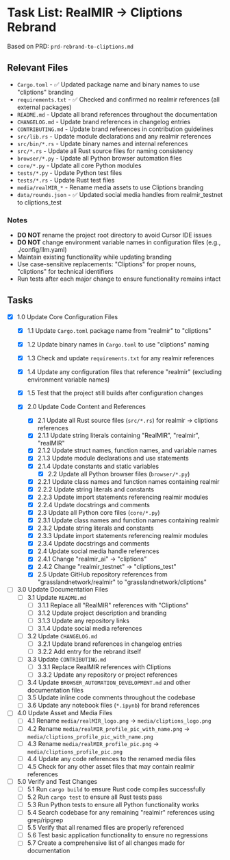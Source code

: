 # Task List: RealMIR → Cliptions Rebrand

Based on PRD: `prd-rebrand-to-cliptions.md`

## Relevant Files

- `Cargo.toml` - ✅ Updated package name and binary names to use "cliptions" branding
- `requirements.txt` - ✅ Checked and confirmed no realmir references (all external packages)
- `README.md` - Update all brand references throughout the documentation
- `CHANGELOG.md` - Update brand references in changelog entries
- `CONTRIBUTING.md` - Update brand references in contribution guidelines
- `src/lib.rs` - Update module declarations and any realmir references
- `src/bin/*.rs` - Update binary names and internal references
- `src/*.rs` - Update all Rust source files for naming consistency
- `browser/*.py` - Update all Python browser automation files
- `core/*.py` - Update all core Python modules
- `tests/*.py` - Update Python test files
- `tests/*.rs` - Update Rust test files
- `media/realMIR_*` - Rename media assets to use Cliptions branding
- `data/rounds.json` - ✅ Updated social media handles from realmir_testnet to cliptions_test

### Notes

- **DO NOT** rename the project root directory to avoid Cursor IDE issues
- **DO NOT** change environment variable names in configuration files (e.g., ./config/llm.yaml)
- Maintain existing functionality while updating branding
- Use case-sensitive replacements: "Cliptions" for proper nouns, "cliptions" for technical identifiers
- Run tests after each major change to ensure functionality remains intact

## Tasks

- [x] 1.0 Update Core Configuration Files
  - [x] 1.1 Update `Cargo.toml` package name from "realmir" to "cliptions"
  - [x] 1.2 Update binary names in `Cargo.toml` to use "cliptions" naming
  - [x] 1.3 Check and update `requirements.txt` for any realmir references
  - [x] 1.4 Update any configuration files that reference "realmir" (excluding environment variable names)
  - [x] 1.5 Test that the project still builds after configuration changes

  - [x] 2.0 Update Code Content and References
      - [x] 2.1 Update all Rust source files (`src/*.rs`) for realmir → cliptions references
      - [x] 2.1.1 Update string literals containing "RealMIR", "realmir", "realMIR"
      - [x] 2.1.2 Update struct names, function names, and variable names
      - [x] 2.1.3 Update module declarations and use statements
      - [x] 2.1.4 Update constants and static variables
          - [x] 2.2 Update all Python browser files (`browser/*.py`)
      - [x] 2.2.1 Update class names and function names containing realmir
      - [x] 2.2.2 Update string literals and constants
      - [x] 2.2.3 Update import statements referencing realmir modules
      - [x] 2.2.4 Update docstrings and comments
      - [x] 2.3 Update all Python core files (`core/*.py`)
      - [x] 2.3.1 Update class names and function names containing realmir
      - [x] 2.3.2 Update string literals and constants
      - [x] 2.3.3 Update import statements referencing realmir modules
      - [x] 2.3.4 Update docstrings and comments
      - [x] 2.4 Update social media handle references
      - [x] 2.4.1 Change "realmir_ai" → "cliptions"
      - [x] 2.4.2 Change "realmir_testnet" → "cliptions_test"
      - [x] 2.5 Update GitHub repository references from "grasslandnetwork/realmir" to "grasslandnetwork/cliptions"

- [ ] 3.0 Update Documentation Files
  - [ ] 3.1 Update `README.md`
    - [ ] 3.1.1 Replace all "RealMIR" references with "Cliptions"
    - [ ] 3.1.2 Update project description and branding
    - [ ] 3.1.3 Update any repository links
    - [ ] 3.1.4 Update social media references
  - [ ] 3.2 Update `CHANGELOG.md`
    - [ ] 3.2.1 Update brand references in changelog entries
    - [ ] 3.2.2 Add entry for the rebrand itself
  - [ ] 3.3 Update `CONTRIBUTING.md`
    - [ ] 3.3.1 Replace RealMIR references with Cliptions
    - [ ] 3.3.2 Update any repository or project references
  - [ ] 3.4 Update `BROWSER_AUTOMATION_DEVELOPMENT.md` and other documentation files
  - [ ] 3.5 Update inline code comments throughout the codebase
  - [ ] 3.6 Update any notebook files (`*.ipynb`) for brand references

- [ ] 4.0 Update Asset and Media Files
  - [ ] 4.1 Rename `media/realMIR_logo.png` → `media/cliptions_logo.png`
  - [ ] 4.2 Rename `media/realMIR_profile_pic_with_name.png` → `media/cliptions_profile_pic_with_name.png`
  - [ ] 4.3 Rename `media/realMIR_profile_pic.png` → `media/cliptions_profile_pic.png`
  - [ ] 4.4 Update any code references to the renamed media files
  - [ ] 4.5 Check for any other asset files that may contain realmir references

- [ ] 5.0 Verify and Test Changes
  - [ ] 5.1 Run `cargo build` to ensure Rust code compiles successfully
  - [ ] 5.2 Run `cargo test` to ensure all Rust tests pass
  - [ ] 5.3 Run Python tests to ensure all Python functionality works
  - [ ] 5.4 Search codebase for any remaining "realmir" references using grep/ripgrep
  - [ ] 5.5 Verify that all renamed files are properly referenced
  - [ ] 5.6 Test basic application functionality to ensure no regressions
  - [ ] 5.7 Create a comprehensive list of all changes made for documentation 